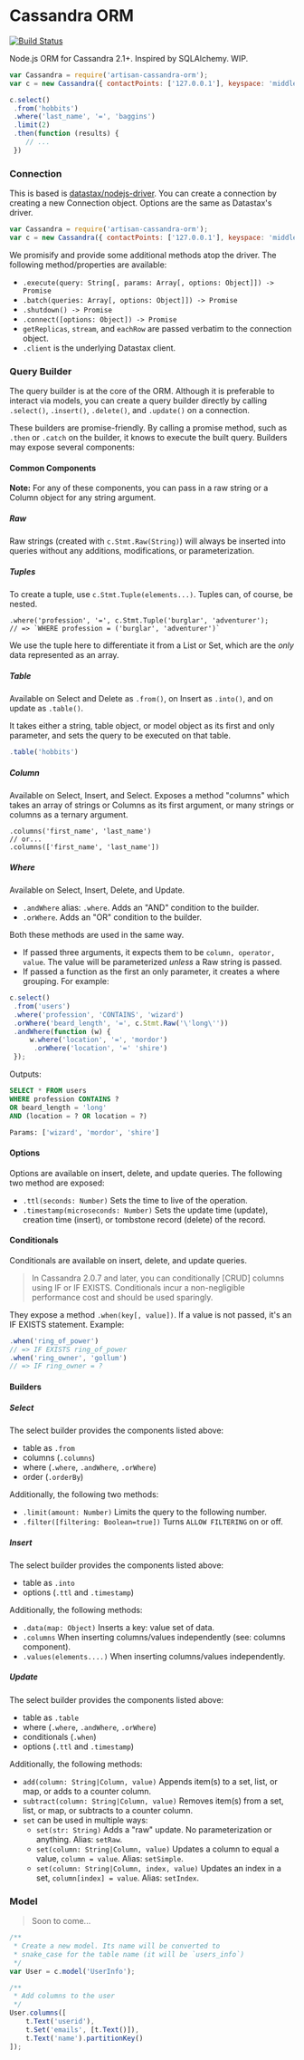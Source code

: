 # Cassandra ORM
[![Build Status](https://travis-ci.org/MCProHosting/artisan-cassandra-orm.svg)](https://travis-ci.org/MCProHosting/artisan-cassandra-orm)

Node.js ORM for Cassandra 2.1+. Inspired by SQLAlchemy. WIP.

```js
var Cassandra = require('artisan-cassandra-orm');
var c = new Cassandra({ contactPoints: ['127.0.0.1'], keyspace: 'middleEarth' });

c.select()
 .from('hobbits')
 .where('last_name', '=', 'baggins')
 .limit(2)
 .then(function (results) {
    // ...
 })
```

### Connection

This is based is [datastax/nodejs-driver](https://github.com/datastax/nodejs-driver). You can create a connection by creating a new Connection object. Options are the same as Datastax's driver.

```js
var Cassandra = require('artisan-cassandra-orm');
var c = new Cassandra({ contactPoints: ['127.0.0.1'], keyspace: 'middleEarth' })
```

We promisify and provide some additional methods atop the driver. The following method/properties are available:

 * `.execute(query: String[, params: Array[, options: Object]]) -> Promise` 
 * `.batch(queries: Array[, options: Object]]) -> Promise`
 * `.shutdown() -> Promise`
 * `.connect([options: Object]) -> Promise`
 * `getReplicas`, `stream`, and `eachRow` are passed verbatim to the connection object.
 * `.client` is the underlying Datastax client.

### Query Builder

The query builder is at the core of the ORM. Although it is preferable to interact via models, you can create a query builder directly by calling `.select()`, `.insert()`, `.delete()`, and `.update()` on a connection.

These builders are promise-friendly. By calling a promise method, such as `.then` or `.catch` on the builder, it knows to execute the built query. Builders may expose several components:

#### Common Components

**Note:** For any of these components, you can pass in a raw string or a Column object for any string argument.

##### Raw

Raw strings (created with `c.Stmt.Raw(String)`) will always be inserted into queries without any additions, modifications, or parameterization.

##### Tuples

To create a tuple, use `c.Stmt.Tuple(elements...)`. Tuples can, of course, be nested.

```
.where('profession', '=', c.Stmt.Tuple('burglar', 'adventurer');
// => `WHERE profession = ('burglar', 'adventurer')`
```

We use the tuple here to differentiate it from a List or Set, which are the _only_ data represented as an array.

##### Table

Available on Select and Delete as `.from()`, on Insert as `.into()`, and on update as `.table()`.

It takes either a string, table object, or model object as its first and only parameter, and sets the query to be executed on that table.

```js
.table('hobbits')
```

##### Column

Available on Select, Insert, and Select. Exposes a method "columns" which takes an array of strings or Columns as its first argument, or many strings or columns as a ternary argument.

```
.columns('first_name', 'last_name')
// or...
.columns(['first_name', 'last_name'])
```

##### Where

Available on Select, Insert, Delete, and Update.

 * `.andWhere` alias: `.where`. Adds an "AND" condition to the builder.
 * `.orWhere`. Adds an "OR" condition to the builder.

Both these methods are used in the same way.
 
 * If passed three arguments, it expects them to be `column, operator, value`. The value will be parameterized _unless_ a Raw string is passed.
 * If passed a function as the first an only parameter, it creates a where grouping. For example:

```js
c.select()
 .from('users')
 .where('profession', 'CONTAINS', 'wizard')
 .orWhere('beard_length', '=', c.Stmt.Raw('\'long\''))
 .andWhere(function (w) {
     w.where('location', '=', 'mordor')
      .orWhere('location', '=' 'shire')
 });
```

Outputs:

```sql
SELECT * FROM users
WHERE profession CONTAINS ?
OR beard_length = 'long'
AND (location = ? OR location = ?)

Params: ['wizard', 'mordor', 'shire']
```

#### Options

Options are available on insert, delete, and update queries. The following two method are exposed:

 * `.ttl(seconds: Number)` Sets the time to live of the operation.
 * `.timestamp(microseconds: Number)` Sets the update time (update), creation time (insert), or tombstone record (delete) of the record.

#### Conditionals

Conditionals are available on insert, delete, and update queries.

> In Cassandra 2.0.7 and later, you can conditionally [CRUD] columns using IF or IF EXISTS. Conditionals incur a non-negligible performance cost and should be used sparingly.

They expose a method `.when(key[, value])`. If a value is not passed, it's an IF EXISTS statement. Example:

```js
.when('ring_of_power')
// => IF EXISTS ring_of_power
.when('ring_owner', 'gollum')
// => IF ring_owner = ?
```

#### Builders

##### Select

The select builder provides the components listed above:

 * table as `.from`
 * columns (`.columns`)
 * where (`.where`, `.andWhere`, `.orWhere`)
 * order (`.orderBy`)

Additionally, the following two methods:

 * `.limit(amount: Number)` Limits the query to the following number.
 * `.filter([filtering: Boolean=true])` Turns `ALLOW FILTERING` on or off.

##### Insert

The select builder provides the components listed above:

 * table as `.into`
 * options (`.ttl` and `.timestamp`)

Additionally, the following methods:

 * `.data(map: Object)` Inserts a key: value set of data.
 * `.columns` When inserting columns/values independently (see: columns component).
 * `.values(elements....)` When inserting columns/values independently.

##### Update

The select builder provides the components listed above:

 * table as `.table`
 * where (`.where`, `.andWhere`, `.orWhere`)
 * conditionals (`.when`)
 * options (`.ttl` and `.timestamp`)

Additionally, the following methods:

 * `add(column: String|Column, value)` Appends item(s) to a set, list, or map, or adds to a counter column.
 * `subtract(column: String|Column, value)` Removes item(s) from a set, list, or map, or subtracts to a counter column.
 * `set` can be used in multiple ways:
     * `set(str: String)` Adds a "raw" update. No parameterization or anything. Alias: `setRaw`.
     * `set(column: String|Column, value)` Updates a column to equal a value, `column = value`. Alias: `setSimple`.
     * `set(column: String|Column, index, value)` Updates an index in a set, `column[index] = value`. Alias: `setIndex`.

### Model

> Soon to come...

```js
/**
 * Create a new model. Its name will be converted to
 * snake_case for the table name (it will be `users_info`)
 */ 
var User = c.model('UserInfo');

/**
 * Add columns to the user
 */ 
User.columns([
    t.Text('userid'),
    t.Set('emails', [t.Text()]),
    t.Text('name').partitionKey()
]);
```
